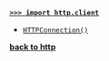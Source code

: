 [**`>>> import http.client`**](/modules/http/client/)

* [`HTTPConnection()`](/modules/http/client/HTTPConnection.md)

[**back to http**](/modules/http/)
